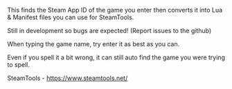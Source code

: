 This finds the Steam App ID of the game you enter then converts it into Lua & Manifest files you can use for SteamTools.

Still in development so bugs are expected! (Report issues to the github)

When typing the game name, try enter it as best as you can.

Even if you spell it a bit wrong, it can still auto find the game you were trying to spell.

SteamTools - https://www.steamtools.net/
